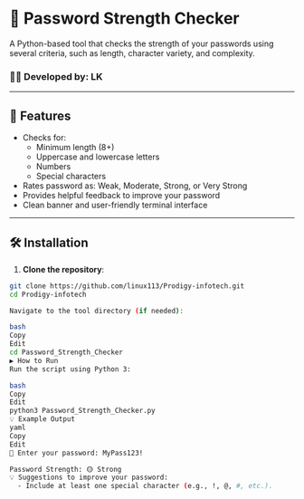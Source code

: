 # 🔐 Password Strength Checker

A Python-based tool that checks the strength of your passwords using several criteria, such as length, character variety, and complexity.

### 👨‍💻 Developed by: LK

---

## 🚀 Features

- Checks for:
  - Minimum length (8+)
  - Uppercase and lowercase letters
  - Numbers
  - Special characters
- Rates password as: Weak, Moderate, Strong, or Very Strong
- Provides helpful feedback to improve your password
- Clean banner and user-friendly terminal interface

---

## 🛠️ Installation

1. **Clone the repository**:

```bash
git clone https://github.com/linux113/Prodigy-infotech.git
cd Prodigy-infotech

Navigate to the tool directory (if needed):

bash
Copy
Edit
cd Password_Strength_Checker
▶️ How to Run
Run the script using Python 3:

bash
Copy
Edit
python3 Password_Strength_Checker.py
💡 Example Output
yaml
Copy
Edit
🔑 Enter your password: MyPass123!

Password Strength: 🟡 Strong
💡 Suggestions to improve your password:
  - Include at least one special character (e.g., !, @, #, etc.).
